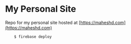 # My Personal Site 

Repo for my personal site hosted at [https://maheshd.com](https://maheshd.com)

```shell
    $ firebase deploy
```
